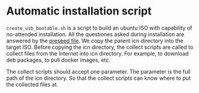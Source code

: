 # Automatic installation script

`create_usb_bootable.sh` is a script to build an ubuntu ISO
with capability of no-attended installation. All the questiones
asked during installation are answered by the [preseed file](ubuntu/preseed/ubuntu-server.seed).
We copy the parent icn directory into the target ISO. Before copying
the icn directory, the collect scripts are called to collect files from
the Internet into icn directory. For example, to download deb packages,
to pull docker images, etc.

The collect scripts should accept one parameter. The parameter is the full path of the icn
directory. So that the collect scripts can know where to put the collected files at.
